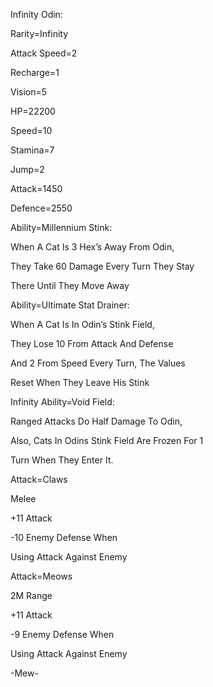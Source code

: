 Infinity Odin:

Rarity=Infinity

Attack Speed=2

Recharge=1

Vision=5

HP=22200

Speed=10

Stamina=7

Jump=2

Attack=1450

Defence=2550

Ability=Millennium Stink:

When A Cat Is 3 Hex’s Away From Odin,

They Take 60 Damage Every Turn They Stay

There Until They Move Away

Ability=Ultimate Stat Drainer:

When A Cat Is In Odin’s Stink Field,

They Lose 10 From Attack And Defense

And 2 From Speed Every Turn, The Values

Reset When They Leave His Stink

Infinity Ability=Void Field:

Ranged Attacks Do Half Damage To Odin,

Also, Cats In Odins Stink Field Are Frozen For 1

Turn When They Enter It.

Attack=Claws

Melee

+11 Attack

-10 Enemy Defense When 

Using Attack Against Enemy

Attack=Meows

2M Range

+11 Attack

-9 Enemy Defense When

Using Attack Against Enemy

-Mew-
